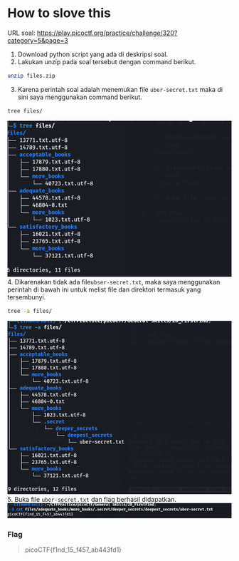 # How to slove this

URL soal: https://play.picoctf.org/practice/challenge/320?category=5&page=3

1. Download python script yang ada di deskripsi soal.
2. Lakukan unzip pada soal tersebut dengan command berikut.
```bash
unzip files.zip
```
3. Karena perintah soal adalah menemukan file `uber-secret.txt` maka di sini saya menggunakan command berikut.
```bash
tree files/
```
![gambar01](images/gambar01_Gener_28.png)
4. Dikarenakan tidak ada file`ubser-secret.txt`, maka saya menggunakan perintah di bawah ini untuk melist file dan direktori termasuk yang tersembunyi.
```bash
tree -a files/
```
![gambar02](images/gambar02_Gener_28.png)
5. Buka file `uber-secret.txt` dan flag berhasil didapatkan. <br>
![gambar03](images/gambar03_Gener_28.png)

### Flag
>picoCTF{f1nd_15_f457_ab443fd1}